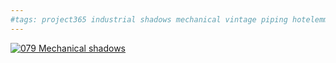 ```yaml
---
#tags: project365 industrial shadows mechanical vintage piping hotelemma sternewirth
---
```


[![][pod]][1]

[1]: https://www.flickr.com/photos/highlycaffeinated/32715572074
[pod]: https://c1.staticflickr.com/1/731/32715572074_1907da0798_z.jpg "079 Mechanical shadows"

